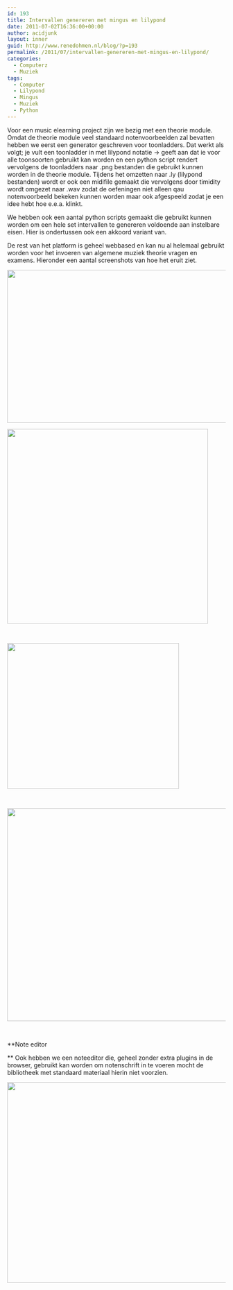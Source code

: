 ```yaml
---
id: 193
title: Intervallen genereren met mingus en lilypond
date: 2011-07-02T16:36:00+00:00
author: acidjunk
layout: inner
guid: http://www.renedohmen.nl/blog/?p=193
permalink: /2011/07/intervallen-genereren-met-mingus-en-lilypond/
categories:
  - Computerz
  - Muziek
tags:
  - Computer
  - Lilypond
  - Mingus
  - Muziek
  - Python
---
```

Voor een music elearning project zijn we bezig met een theorie module. Omdat de theorie module veel standaard notenvoorbeelden zal bevatten hebben we eerst een generator geschreven voor toonladders. Dat werkt als volgt; je vult een toonladder in met lilypond notatie -> geeft aan dat ie voor alle toonsoorten gebruikt kan worden en een python script rendert vervolgens de toonladders naar .png bestanden die gebruikt kunnen worden in de theorie module. Tijdens het omzetten naar .ly (lilypond bestanden) wordt er ook een midifile gemaakt die vervolgens door timidity wordt omgezet naar .wav zodat de oefeningen niet alleen qau notenvoorbeeld bekeken kunnen worden maar ook afgespeeld zodat je een idee hebt hoe e.e.a. klinkt.

We hebben ook een aantal python scripts gemaakt die gebruikt kunnen worden om een hele set intervallen te genereren voldoende aan instelbare eisen. Hier is ondertussen ook een akkoord variant van.

De rest van het platform is geheel webbased en kan nu al helemaal gebruikt worden voor het invoeren van algemene muziek theorie vragen en examens. Hieronder een aantal screenshots van hoe het eruit ziet.

[<img class="alignnone size-full wp-image-213" title="Schermafbeelding 2011-07-02 om 18.04.30" src="http://www.renedohmen.nl/blog/wp-content/uploads/2011/07/Schermafbeelding-2011-07-02-om-18.04.30.png" alt="" width="774" height="353" />](http://www.renedohmen.nl/blog/wp-content/uploads/2011/07/Schermafbeelding-2011-07-02-om-18.04.30.png)

[<img class="alignnone size-full wp-image-214" title="Schermafbeelding 2011-07-02 om 18.04.48" src="http://www.renedohmen.nl/blog/wp-content/uploads/2011/07/Schermafbeelding-2011-07-02-om-18.04.48.png" alt="" width="463" height="449" />](http://www.renedohmen.nl/blog/wp-content/uploads/2011/07/Schermafbeelding-2011-07-02-om-18.04.48.png)

&nbsp;

[<img class="alignnone size-full wp-image-215" title="Schermafbeelding 2011-07-02 om 18.05.21" src="http://www.renedohmen.nl/blog/wp-content/uploads/2011/07/Schermafbeelding-2011-07-02-om-18.05.21.png" alt="" width="396" height="336" srcset="http://www.renedohmen.nl/blog/wp-content/uploads/2011/07/Schermafbeelding-2011-07-02-om-18.05.21-300x254.png 300w, http://www.renedohmen.nl/blog/wp-content/uploads/2011/07/Schermafbeelding-2011-07-02-om-18.05.21.png 396w" sizes="(max-width: 396px) 100vw, 396px" />](http://www.renedohmen.nl/blog/wp-content/uploads/2011/07/Schermafbeelding-2011-07-02-om-18.05.21.png)

&nbsp;

[<img class="alignnone size-full wp-image-216" title="Schermafbeelding 2011-07-02 om 18.05.47" src="http://www.renedohmen.nl/blog/wp-content/uploads/2011/07/Schermafbeelding-2011-07-02-om-18.05.47.png" alt="" width="816" height="491" srcset="http://www.renedohmen.nl/blog/wp-content/uploads/2011/07/Schermafbeelding-2011-07-02-om-18.05.47-300x180.png 300w, http://www.renedohmen.nl/blog/wp-content/uploads/2011/07/Schermafbeelding-2011-07-02-om-18.05.47.png 816w" sizes="(max-width: 816px) 100vw, 816px" />](http://www.renedohmen.nl/blog/wp-content/uploads/2011/07/Schermafbeelding-2011-07-02-om-18.05.47.png)

&nbsp;

**Note editor
  
** Ook hebben we een noteeditor die, geheel zonder extra plugins in de browser, gebruikt kan worden om notenschrift in te voeren mocht de bibliotheek met standaard materiaal hierin niet voorzien.

[<img class="alignnone size-full wp-image-217" title="Schermafbeelding 2011-07-02 om 18.08.42" src="http://www.renedohmen.nl/blog/wp-content/uploads/2011/07/Schermafbeelding-2011-07-02-om-18.08.42.png" alt="" width="701" height="463" srcset="http://www.renedohmen.nl/blog/wp-content/uploads/2011/07/Schermafbeelding-2011-07-02-om-18.08.42-300x198.png 300w, http://www.renedohmen.nl/blog/wp-content/uploads/2011/07/Schermafbeelding-2011-07-02-om-18.08.42.png 701w" sizes="(max-width: 701px) 100vw, 701px" />](http://www.renedohmen.nl/blog/wp-content/uploads/2011/07/Schermafbeelding-2011-07-02-om-18.08.42.png)